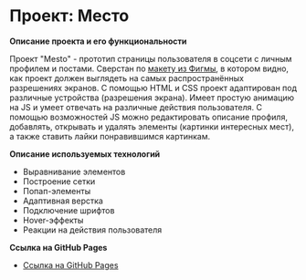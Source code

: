 # Проект: Место

**Описание проекта и его функциональности**

Проект "Mesto" - прототип страницы пользователя в соцсети с личным профилем и постами. Сверстан по [макету из Фигмы](https://www.figma.com/file/2cn9N9jSkmxD84oJik7xL7/JavaScript.-Sprint-4?node-id=0%3A1), в котором видно, как проект должен выглядеть на самых распространённых разрешениях экранов. С помощью HTML и CSS проект адаптирован под различные устройства (разрешения экрана). Имеет простую анимацию на JS и умеет отвечать на различные действия пользователя. С помощью возможностей JS можно редактировать описание профиля, добавлять, открывать и удалять элементы (картинки интересных мест), а также ставить лайки понравившимся картинкам.

**Описание используемых технологий**

* Выравнивание элементов
* Построение сетки
* Попап-элементы
* Адаптивная верстка
* Подключение шрифтов
* Hover-эффекты
* Реакции на действия пользователя

**Ссылка на GitHub Pages**

* [Ссылка на GitHub Pages](https://sseliverstova.github.io/mesto/)


